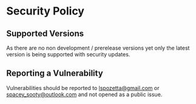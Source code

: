 # Security Policy

## Supported Versions

As there are no non development / prerelease versions yet only the latest version is being supported with security updates. 

## Reporting a Vulnerability

Vulnerabilities should be reported to lspozetta@gmail.com or spacey_sooty@outlook.com and not opened as a public issue. 
